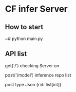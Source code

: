 # CF infer Server

## How to start 
~# python main.py

## API list
get('/')
checking Server on

post('/model')
inference repo list

post type Json
{rid: list[int]}
